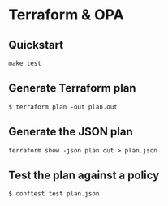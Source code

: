 # Terraform & OPA

## Quickstart

```
make test
```

## Generate Terraform plan

```
$ terraform plan -out plan.out
```

## Generate the JSON plan

```
terraform show -json plan.out > plan.json
```

## Test the plan against a policy

```
$ conftest test plan.json
```

